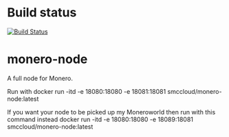 # Build status
[![Build Status](https://travis-ci.org/smccloud/monero-node.svg?branch=master)](https://travis-ci.org/smccloud/monero-node)

# monero-node
A full node for Monero.

Run with docker run -itd -e 18080:18080 -e 18081:18081 smccloud/monero-node:latest

If you want your node to be picked up my Moneroworld then run with this command instead
docker run -itd -e 18080:18080 -e 18089:18081 smccloud/monero-node:latest
